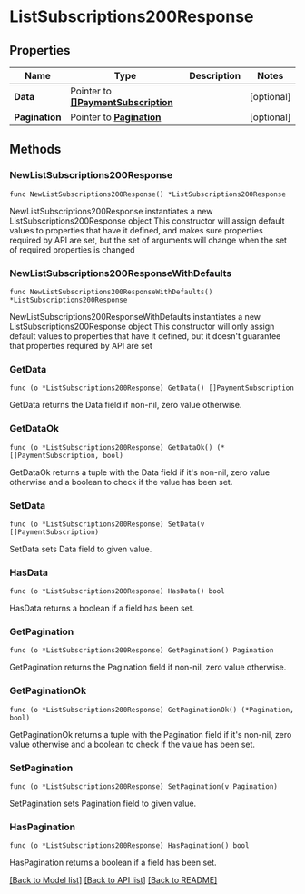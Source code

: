 # ListSubscriptions200Response

## Properties

Name | Type | Description | Notes
------------ | ------------- | ------------- | -------------
**Data** | Pointer to [**[]PaymentSubscription**](PaymentSubscription.md) |  | [optional] 
**Pagination** | Pointer to [**Pagination**](Pagination.md) |  | [optional] 

## Methods

### NewListSubscriptions200Response

`func NewListSubscriptions200Response() *ListSubscriptions200Response`

NewListSubscriptions200Response instantiates a new ListSubscriptions200Response object
This constructor will assign default values to properties that have it defined,
and makes sure properties required by API are set, but the set of arguments
will change when the set of required properties is changed

### NewListSubscriptions200ResponseWithDefaults

`func NewListSubscriptions200ResponseWithDefaults() *ListSubscriptions200Response`

NewListSubscriptions200ResponseWithDefaults instantiates a new ListSubscriptions200Response object
This constructor will only assign default values to properties that have it defined,
but it doesn't guarantee that properties required by API are set

### GetData

`func (o *ListSubscriptions200Response) GetData() []PaymentSubscription`

GetData returns the Data field if non-nil, zero value otherwise.

### GetDataOk

`func (o *ListSubscriptions200Response) GetDataOk() (*[]PaymentSubscription, bool)`

GetDataOk returns a tuple with the Data field if it's non-nil, zero value otherwise
and a boolean to check if the value has been set.

### SetData

`func (o *ListSubscriptions200Response) SetData(v []PaymentSubscription)`

SetData sets Data field to given value.

### HasData

`func (o *ListSubscriptions200Response) HasData() bool`

HasData returns a boolean if a field has been set.

### GetPagination

`func (o *ListSubscriptions200Response) GetPagination() Pagination`

GetPagination returns the Pagination field if non-nil, zero value otherwise.

### GetPaginationOk

`func (o *ListSubscriptions200Response) GetPaginationOk() (*Pagination, bool)`

GetPaginationOk returns a tuple with the Pagination field if it's non-nil, zero value otherwise
and a boolean to check if the value has been set.

### SetPagination

`func (o *ListSubscriptions200Response) SetPagination(v Pagination)`

SetPagination sets Pagination field to given value.

### HasPagination

`func (o *ListSubscriptions200Response) HasPagination() bool`

HasPagination returns a boolean if a field has been set.


[[Back to Model list]](../README.md#documentation-for-models) [[Back to API list]](../README.md#documentation-for-api-endpoints) [[Back to README]](../README.md)


